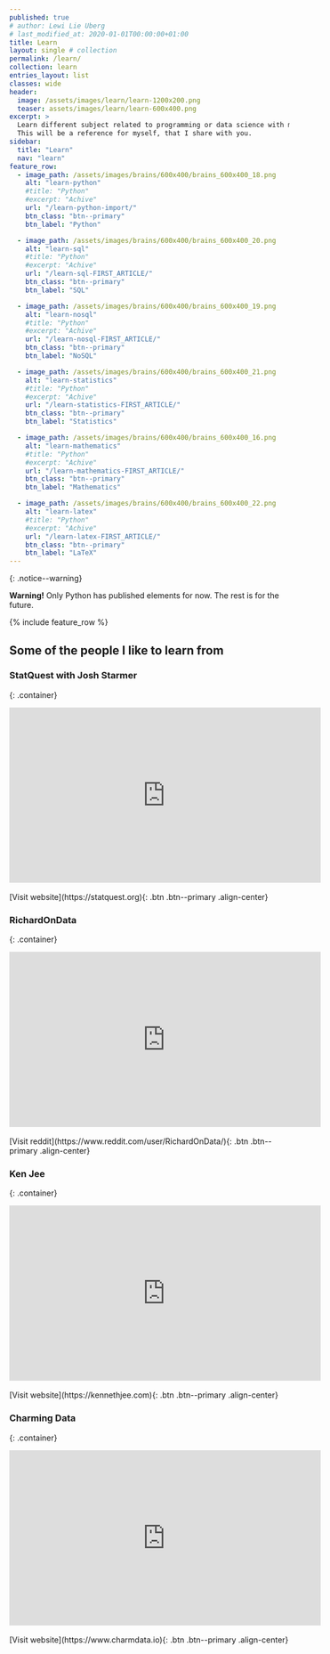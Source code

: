 ```yaml
---
published: true
# author: Lewi Lie Uberg
# last_modified_at: 2020-01-01T00:00:00+01:00
title: Learn
layout: single # collection
permalink: /learn/
collection: learn
entries_layout: list
classes: wide
header:
  image: /assets/images/learn/learn-1200x200.png
  teaser: assets/images/learn/learn-600x400.png
excerpt: >
  Learn different subject related to programming or data science with me.
  This will be a reference for myself, that I share with you.
sidebar:
  title: "Learn"
  nav: "learn"
feature_row:
  - image_path: /assets/images/brains/600x400/brains_600x400_18.png
    alt: "learn-python"
    #title: "Python"
    #excerpt: "Achive"
    url: "/learn-python-import/"
    btn_class: "btn--primary"
    btn_label: "Python"

  - image_path: /assets/images/brains/600x400/brains_600x400_20.png
    alt: "learn-sql"
    #title: "Python"
    #excerpt: "Achive"
    url: "/learn-sql-FIRST_ARTICLE/"
    btn_class: "btn--primary"
    btn_label: "SQL"

  - image_path: /assets/images/brains/600x400/brains_600x400_19.png
    alt: "learn-nosql"
    #title: "Python"
    #excerpt: "Achive"
    url: "/learn-nosql-FIRST_ARTICLE/"
    btn_class: "btn--primary"
    btn_label: "NoSQL"

  - image_path: /assets/images/brains/600x400/brains_600x400_21.png
    alt: "learn-statistics"
    #title: "Python"
    #excerpt: "Achive"
    url: "/learn-statistics-FIRST_ARTICLE/"
    btn_class: "btn--primary"
    btn_label: "Statistics"

  - image_path: /assets/images/brains/600x400/brains_600x400_16.png
    alt: "learn-mathematics"
    #title: "Python"
    #excerpt: "Achive"
    url: "/learn-mathematics-FIRST_ARTICLE/"
    btn_class: "btn--primary"
    btn_label: "Mathematics"

  - image_path: /assets/images/brains/600x400/brains_600x400_22.png
    alt: "learn-latex"
    #title: "Python"
    #excerpt: "Achive"
    url: "/learn-latex-FIRST_ARTICLE/"
    btn_class: "btn--primary"
    btn_label: "LaTeX"
---
```

<!-- Global site tag (gtag.js) - Google Analytics -->
<script async src="https://www.googletagmanager.com/gtag/js?id=G-X5TVX1RNG8"></script>
<script>
  window.dataLayer = window.dataLayer || [];
  function gtag(){dataLayer.push(arguments);}
  gtag('js', new Date());

  gtag('config', 'G-X5TVX1RNG8');
</script>

{: .notice--warning}
<div class="alert alert-warning" role="alert">
  <strong>Warning!</strong> Only Python has published elements for now. The rest is for the future.
</div>

{% include feature_row %}

## Some of the people I like to learn from

### StatQuest with Josh Starmer

{: .container}
<iframe width="560" height="315" src="https://www.youtube.com/embed/i4iUvjsGCMc" frameborder="0" allow="accelerometer; autoplay; clipboard-write; encrypted-media; gyroscope; picture-in-picture" allowfullscreen></iframe>
<br/>
<br/>
[Visit website](https://statquest.org){: .btn .btn--primary .align-center}
<br/>

### RichardOnData

{: .container}
<iframe width="560" height="315" src="https://www.youtube.com/embed/z2eOC4s615k" frameborder="0" allow="accelerometer; autoplay; clipboard-write; encrypted-media; gyroscope; picture-in-picture" allowfullscreen></iframe>
<br/>
<br/>
[Visit reddit](https://www.reddit.com/user/RichardOnData/){: .btn .btn--primary .align-center}
<br/>

### Ken Jee

{: .container}
<iframe width="560" height="315" src="https://www.youtube.com/embed/yukdXV9LR48" frameborder="0" allow="accelerometer; autoplay; clipboard-write; encrypted-media; gyroscope; picture-in-picture" allowfullscreen></iframe>
<br/>
<br/>
[Visit website](https://kennethjee.com){: .btn .btn--primary .align-center}
<br/>

### Charming Data

{: .container}
<iframe width="560" height="315" src="https://www.youtube.com/embed/vqVwpL4bGKY" frameborder="0" allow="accelerometer; autoplay; clipboard-write; encrypted-media; gyroscope; picture-in-picture" allowfullscreen></iframe>
<br/>
<br/>
[Visit website](https://www.charmdata.io){: .btn .btn--primary .align-center}
<br/>

